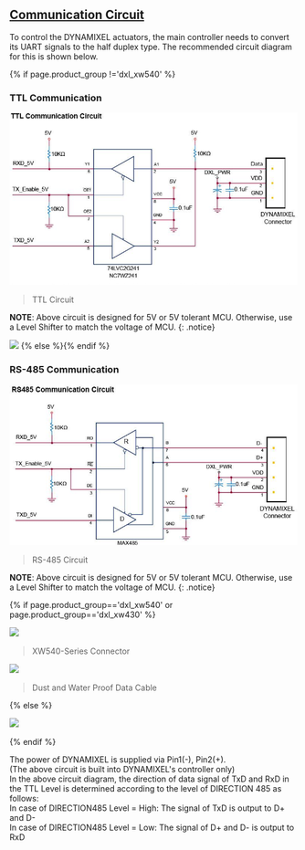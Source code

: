 ## [Communication Circuit](#communication-circuit)
To control the DYNAMIXEL actuators, the main controller needs to convert its UART signals to the half duplex type. The recommended circuit diagram for this is shown below.

{% if page.product_group !='dxl_xw540' %}
### TTL Communication
![](/assets/images/dxl/ttl_circuit.png)

> TTL Circuit

**NOTE**: Above circuit is designed for 5V or 5V tolerant MCU. Otherwise, use a Level Shifter to match the voltage of MCU.
{: .notice}

![](/assets/images/dxl/x/x_series_ttl_pin.png)
{% else %}{% endif %}

### RS-485 Communication
![](/assets/images/dxl/x/x_series_485_circuit.jpg)  
> RS-485 Circuit 

**NOTE**: Above circuit is designed for 5V or 5V tolerant MCU. Otherwise, use a Level Shifter to match the voltage of MCU.
{: .notice}

{% if page.product_group=='dxl_xw540' or page.product_group=='dxl_xw430' %}  

![](/assets/images/dxl/x/xw/xw_series_485_pin.png)  
> XW540-Series Connector

![](/assets/images/dxl/x/xw/xw_series_485_pin_connector.png)
> Dust and Water Proof Data Cable

{% else %}

![](/assets/images/dxl/x/x_series_485_pin.png)

{% endif %}

The power of DYNAMIXEL is supplied via Pin1(-), Pin2(+).  
(The above circuit is built into DYNAMIXEL's controller only)  
In the above circuit diagram, the direction of data signal of TxD and RxD in the TTL Level is determined according to the level of DIRECTION 485 as follows:  
In case of DIRECTION485 Level = High: The signal of TxD is output to D+ and D-  
In case of DIRECTION485 Level = Low: The signal of D+ and D- is output to RxD  

